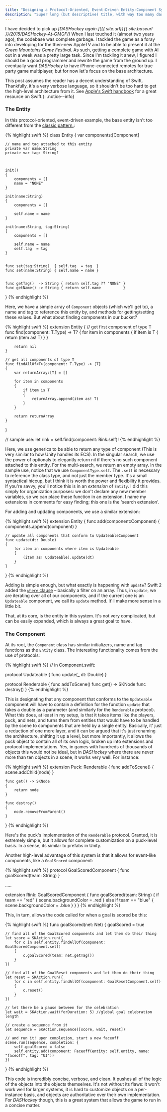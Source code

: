 ```yaml
---
title: "Designing a Protocol-Oriented, Event-Driven Entity-Component System*"
description: "Super long (but descriptive) title, with way too many dashes and buzz words. *In Swift!"
---
```


I have decided to pick up _[DASHockey again.]({{ site.url}}{{ site.baseurl }}/2015/DASHockey-At-GMGF/)_ When I last touched it (almost two years ago), the codebase was complete garbage. I tackled the game as a foray into developing for the then-new AppleTV and to be able to present it at the _Green Mountains Game Festival_. As such, getting a complete game with AI out in a week was a pretty large task. Since I'm tackling it anew, I figured I should be a good programmer and rewrite the game from the ground up. I eventually want _DASHockey_ to have iPhone-connected remotes for true party game multiplayer, but for now let's focus on the base architecture.

This post assumes the reader has a decent understanding of Swift. Thankfully, it's a very verbose language, so it shouldn't be too hard to get the high-level architecture from it. See [Apple's Swift handbook](https://swift.org/documentation/) for a great resource on Swift.{: .notice--info}

### The Entity

In this protocol-oriented, event-driven example, the base entity isn't too different from the [classic pattern.](http://gameprogrammingpatterns.com/component.html):


{% highlight swift %}
class Entity
{
    var components:[Component]

    // name and tag attached to this entity
    private var name:String
    private var tag: String?



    init()
    {
        components = []
        name = "NONE"
    }

    init(name:String)
    {
        components = []

        self.name = name
    }

    init(name:String, tag:String)
    {
        components = []

        self.name = name
        self.tag  = tag
    }


    func set(tag:String)  { self.tag  = tag  }
    func set(name:String) { self.name = name }


    func getTag()  -> String { return self.tag ?? "NONE" }
    func getName() -> String { return self.name          }
}
{% endhighlight %}

Here, we have a simple array of `Component` objects (which we'll get to), a name and tag to reference this entity by, and methods for getting/setting these values. But what about finding components in our bucket?

{% highlight swift %}
extension Entity
{
    // get first component of type T
    func find<T>(component: T.Type) -> T?
    {
        for item in components
        {
            if item is T
            {
                return (item as! T)
            }
        }

        return nil
    }

    // get all components of type T
    func findAllOf<T>(component: T.Type) -> [T]
    {
        var returnArray:[T] = []

        for item in components
        {
            if item is T
            {
                returnArray.append(item as! T)
            }
        }

        return returnArray
    }
}

// sample use:
let rink = self.find(component: Rink.self)!
{% endhighlight %}

Here, we use generics to be able to return any type of component (This is very similar to how Unity handles its ECS). In the singular search, we use the power of optionals to elegantly return nil if there's no such component attached to this entity. For the multi-search, we return an empty array. In the sample use, notice that we use `ComponentType.self`. The `.self` is necessary to reference the class type, and not just the member type. It's a small syntactical hiccup, but I think it is worth the power and flexibility it provides. If you're savvy, you'll notice this is in an _extension_ of `Entity`. I did this simply for organization purposes: we don't declare any new member variables, so we can place these function in an extension. I name my extensions in comments for easy finding; this one is the 'search extension'.

For adding and updating components, we use a similar extension:

{% highlight swift %}
extension Entity
{
    func add(component:Component)
    {
        components.append(component)
    }

    // update all components that conform to UpdateableComponent
    func update(dt: Double)
    {
        for item in components where item is Updateable
        {
            (item as! Updateable).update(dt)
        }
    }
}
{% endhighlight %}

Adding is simple enough, but what exactly is happening with `update`? Swift 2 added the [`where` clause](https://developer.apple.com/library/content/documentation/Swift/Conceptual/Swift_Programming_Language/ControlFlow.html) – basically a filter on an array. Thus, in `update`, we are iterating over all of our components, and if the current one is an `Updateable` component, we call its `update` method. It'll make more sense in a little bit.

That, at its core, is the entity in this system. It's not very complicated, but can be easily expanded, which is always a great goal to have.

### The Component

At its root, the `Component` class has similar initializers, name and tag functions as the `Entity` class. The interesting functionality comes from the use of protocols:

{% highlight swift %}
// in Component.swift:

protocol Updateable
{
    func update(_ dt: Double)
}

protocol Renderable
{
    func addToScene()
    func get() -> SKNode
    func destroy()
}
{% endhighlight %}

This is designating that any component that conforms to the `Updateable` component will have to contain a definition for the function `update` that takes a double as a parameter (and similarly for the `Renderable` protocol). What this does, at least in my setup, is that it takes items like the players, puck, and nets, and turns them from entities that would have to be handled by the scene to components that are held by a single entity. Basically, it' just a reduction of one more layer, and it can be argued that it's just renaming the architecture, shifting it up a level, but more importantly, it allows the puck object to contain all of its own logic, broken up into extensions and protocol implementations. Yes, in games with hundreds of thousands of objects this would not be ideal, but in _DASHockey_ where there are never more than ten objects in a scene, it works very well. For instance:

{% highlight swift %}
extension Puck: Renderable
{
    func addToScene()
    {
        scene.addChild(node)
    }

    func get() -> SKNode
    {
        return node
    }

    func destroy()
    {
        node.removeFromParent()
    }
}
{% endhighlight %}

Here's the puck's implementation of the `Renderable` protocol. Granted, it is extremely simple, but it allows for complete customization on a puck-level basis. In a sense, its similar to prefabs in Unity.

Another high-level advantage of this system is that it allows for event-like components, like a `GoalScored` component:


{% highlight swift %}
protocol GoalScoredComponent
{
    func goalScored(team: String)
}

.....

extension Rink: GoalScoredComponent
{
    func goalScored(team: String)
    {
        if team == "red"
        {
            scene.backgroundColor = .red
        }
        else if team == "blue"
        {
            scene.backgroundColor = .blue
        }
    }
}
{% endhighlight %}

This, in turn, allows the code called for when a goal is scored be this:

{% highlight swift %}
func goalScored(net: Net)
{
    goalScored = true

    // find all of the GoalScored components and let them do their thing
    let score = SKAction.run({
        for c in self.entity.findAllOf(component: GoalScoredComponent.self)
        {
            c.goalScored(team: net.getTag())
        }
    })

    // find all of the GoalReset components and let them do their thing
    let reset = SKAction.run({
        for c in self.entity.findAllOf(component: GoalResetComponent.self)
        {
            c.reset()
        }
    })

    // let there be a pause between for the celebration
    let wait = SKAction.wait(forDuration: 5) //global goal celebration length

    // create a sequence from it
    let sequence = SKAction.sequence([score, wait, reset])

    // and run it! upon completion, start a new faceoff
    scene.run(sequence, completion: {
        self.goalScored = false
        self.entity.add(component: Faceoff(entity: self.entity, name: "faceoff", tag: "UI"))
    })
}
{% endhighlight %}

This code is incredibly concise, verbose, and clean. It pushes all of the logic of the objects into the objects themselves. It's not without its flaws: it won't work well for larger systems, it is hard to customize objects on a per-instance basis, and objects are authoritative over their own implementation. For _DASHockey_ though, this is a great system that allows the game to run in a concise matter.
